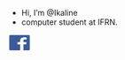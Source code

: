 - Hi, I’m @Ikaline
- computer student at IFRN.

<a href = "https://www.facebook.com/profile.php?id=100008121224878" target="_blank"><img align="center" alt = "Facebook" height = "30" width = "40" src = "https://raw.githubusercontent.com/devicons/devicon/master/icons/facebook/facebook-original.svg"></img></a>
